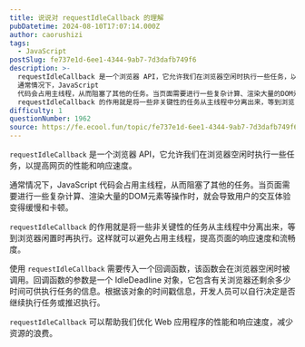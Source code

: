```yaml
---
title: 说说对 requestIdleCallback 的理解
pubDatetime: 2024-08-10T17:07:14.000Z
author: caorushizi
tags:
  - JavaScript
postSlug: fe737e1d-6ee1-4344-9ab7-7d3dafb749f6
description: >-
  requestIdleCallback 是一个浏览器 API，它允许我们在浏览器空闲时执行一些任务，以提高网页的性能和响应速度。
  通常情况下，JavaScript
  代码会占用主线程，从而阻塞了其他的任务。当页面需要进行一些复杂计算、渲染大量的DOM元素等操作时，就会导致用户的交互体验变得缓慢和卡顿。
  requestIdleCallback 的作用就是将一些非关键性的任务从主线程中分离出来，等到浏览
difficulty: 1
questionNumber: 1962
source: https://fe.ecool.fun/topic/fe737e1d-6ee1-4344-9ab7-7d3dafb749f6
---
```


`requestIdleCallback` 是一个浏览器 API，它允许我们在浏览器空闲时执行一些任务，以提高网页的性能和响应速度。

通常情况下，JavaScript 代码会占用主线程，从而阻塞了其他的任务。当页面需要进行一些复杂计算、渲染大量的DOM元素等操作时，就会导致用户的交互体验变得缓慢和卡顿。

`requestIdleCallback` 的作用就是将一些非关键性的任务从主线程中分离出来，等到浏览器闲置时再执行。这样就可以避免占用主线程，提高页面的响应速度和流畅度。

使用 `requestIdleCallback` 需要传入一个回调函数，该函数会在浏览器空闲时被调用。回调函数的参数是一个 IdleDeadline 对象，它包含有关浏览器还剩余多少时间可供执行任务的信息。根据该对象的时间戳信息，开发人员可以自行决定是否继续执行任务或推迟执行。

`requestIdleCallback` 可以帮助我们优化 Web 应用程序的性能和响应速度，减少资源的浪费。
